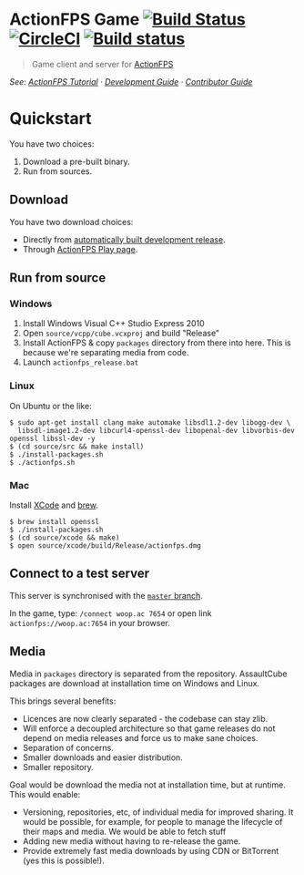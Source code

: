 # ActionFPS Game [![Build Status](https://travis-ci.org/ActionFPS/ActionFPS-Game.svg?branch=master)](https://travis-ci.org/ActionFPS/ActionFPS-Game) [![CircleCI](https://circleci.com/gh/ActionFPS/ActionFPS-Game.svg?style=svg)](https://circleci.com/gh/ActionFPS/ActionFPS-Game) [![Build status](https://ci.appveyor.com/api/projects/status/dx4x857jldgx5d9h/branch/master?svg=true)](https://ci.appveyor.com/project/ScalaWilliam/actionfps-game/branch/master)

> Game client and server for [ActionFPS](https://actionfps.com/)

_See: [ActionFPS Tutorial](https://docs.actionfps.com/tutorial.html)
· [Development Guide](https://docs.actionfps.com/game-development-guide.html)
· [Contributor Guide](https://docs.actionfps.com/contributor-guide.html)_

# Quickstart

You have two choices:
1. Download a pre-built binary.
2. Run from sources.

## Download

You have two download choices:
* Directly from [automatically built development release](https://github.com/ActionFPS/ActionFPS-Game/releases).
* Through [ActionFPS Play page](https://actionfps.com/play).

## Run from source

### Windows

1. Install Windows Visual C++ Studio Express 2010
2. Open `source/vcpp/cube.vcxproj` and build "Release"
3. Install ActionFPS & copy `packages` directory from there into here. This is because we're separating media from code.
4. Launch `actionfps_release.bat`

### Linux

On Ubuntu or the like:

```
$ sudo apt-get install clang make automake libsdl1.2-dev libogg-dev \
  libsdl-image1.2-dev libcurl4-openssl-dev libopenal-dev libvorbis-dev openssl libssl-dev -y
$ (cd source/src && make install)
$ ./install-packages.sh
$ ./actionfps.sh
```

### Mac

Install [XCode](https://itunes.apple.com/us/app/xcode/id497799835?mt=12) and [brew](http://brew.sh).

```
$ brew install openssl
$ ./install-packages.sh
$ (cd source/xcode && make)
$ open source/xcode/build/Release/actionfps.dmg
```

## Connect to a test server
This server is synchronised with the [`master` branch](https://help.github.com/articles/github-glossary/#branch).

In the game, type: `/connect woop.ac 7654` or open link `actionfps://woop.ac:7654` in your browser.

## Media

Media in `packages` directory is separated from the repository.
AssaultCube packages are download at installation time on Windows and Linux.

This brings several benefits:
- Licences are now clearly separated - the codebase can stay zlib.
- Will enforce a decoupled architecture so that game releases do not depend on media releases
  and force us to make sane choices.
- Separation of concerns.
- Smaller downloads and easier distribution.
- Smaller repository.

Goal would be download the media not at installation time, but at runtime.
This would enable:
- Versioning, repositories, etc, of individual media for improved sharing.
  It would be possible, for example, for people to manage the lifecycle of their maps and media.
  We would be able to fetch stuff
- Adding new media without having to re-release the game.
- Provide extremely fast media downloads by using CDN or BitTorrent (yes this is possible!).
